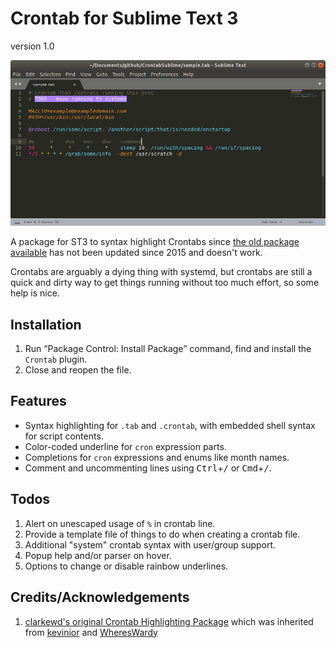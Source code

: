 # Crontab for Sublime Text 3

version 1.0

![Example screenshot](CrontabHighlightSample.png)

A package for ST3 to syntax highlight Crontabs since [the old package available](https://github.com/clarkewd/SublimeCrontab) has not been updated since 2015 and doesn't work.

Crontabs are arguably a dying thing with systemd, but crontabs are still a quick and dirty way to get things running without too much effort, so some help is nice.

## Installation

1. Run “Package Control: Install Package” command, find and install the `Crontab` plugin.
2. Close and reopen the file.

## Features

- Syntax highlighting for `.tab` and `.crontab`, with embedded shell syntax for script contents.
- Color-coded underline for `cron` expression parts.
- Completions for `cron` expressions and enums like month names.
- Comment and uncommenting lines using <kbd>Ctrl</kbd>+<kbd>/</kbd> or <kbd>Cmd</kbd>+<kbd>/</kbd>.

## Todos

1. Alert on unescaped usage of `%` in crontab line.
2. Provide a template file of things to do when creating a crontab file.
3. Additional "system" crontab syntax with user/group support.
4. Popup help and/or parser on hover.
5. Options to change or disable rainbow underlines.

## Credits/Acknowledgements

1. [clarkewd's original Crontab Highlighting Package](https://github.com/clarkewd/SublimeCrontab) which was inherited from [kevinior](https://github.com/kevinior) and [WheresWardy](https://github.com/WheresWardy)
